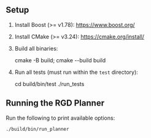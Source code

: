 Setup
-----

1) Install Boost (>= v1.78): https://www.boost.org/

2) Install CMake (>= v3.24): https://cmake.org/install/

3) Build all binaries:

    cmake -B build; cmake --build build

4) Run all tests (must run within the `test` directory):

    cd build/bin/test
    ./run_tests


Running the RGD Planner
-----------------------

Run the following to print available options:

    ./build/bin/run_planner
